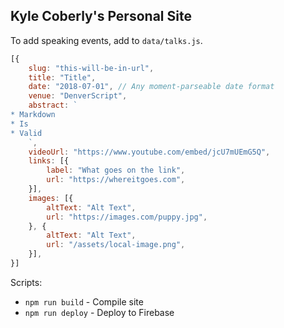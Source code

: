 ## Kyle Coberly's Personal Site

To add speaking events, add to `data/talks.js`.

```js
[{
    slug: "this-will-be-in-url",
    title: "Title",
    date: "2018-07-01", // Any moment-parseable date format
    venue: "DenverScript",
    abstract: `
* Markdown
* Is
* Valid
    `,
    videoUrl: "https://www.youtube.com/embed/jcU7mUEmG5Q",
    links: [{
        label: "What goes on the link",
        url: "https://whereitgoes.com",
    }],
    images: [{
        altText: "Alt Text",
        url: "https://images.com/puppy.jpg",
    }, {
        altText: "Alt Text",
        url: "/assets/local-image.png",
    }],
}]
```

Scripts:

* `npm run build` - Compile site
* `npm run deploy` - Deploy to Firebase
